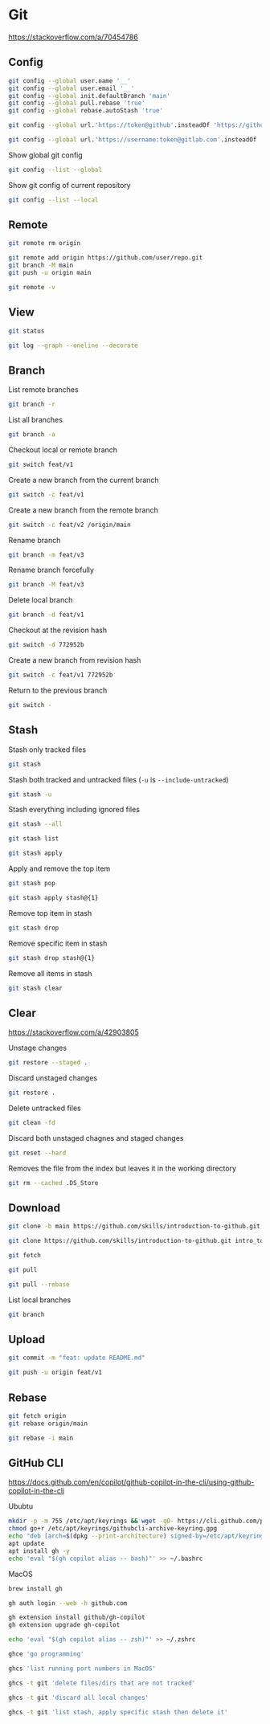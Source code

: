 # Git

https://stackoverflow.com/a/70454786

## Config

```sh
git config --global user.name '__'
git config --global user.email '__'
git config --global init.defaultBranch 'main'
git config --global pull.rebase 'true'
git config --global rebase.autoStash 'true'
```

```sh
git config --global url.'https://token@github'.insteadOf 'https://github'
```

```sh
git config --global url.'https://username:token@gitlab.com'.insteadOf 'https://gitlab.com'
```

Show global git config
```sh
git config --list --global
```

Show git config of current repository
```sh
git config --list --local
```

## Remote

```sh
git remote rm origin
```

```sh
git remote add origin https://github.com/user/repo.git
git branch -M main
git push -u origin main
```

```sh
git remote -v
```

## View

```sh
git status
```

```sh
git log --graph --oneline --decorate
```

## Branch

List remote branches
```sh
git branch -r
```

List all branches
```sh
git branch -a
```

Checkout local or remote branch
```sh
git switch feat/v1
```

Create a new branch from the current branch
```sh
git switch -c feat/v1
```

Create a new branch from the remote branch
```sh
git switch -c feat/v2 /origin/main
```

Rename branch
```sh
git branch -m feat/v3
```

Rename branch forcefully
```sh
git branch -M feat/v3
```

Delete local branch
```sh
git branch -d feat/v1
```

Checkout at the revision hash
```sh
git switch -d 772952b
```

Create a new branch from revision hash
```sh
git switch -c feat/v1 772952b
```

Return to the previous branch
```sh
git switch -
```

## Stash

Stash only tracked files
```sh
git stash
```

Stash both tracked and untracked files (`-u` is `--include-untracked`)
```sh
git stash -u
```

Stash everything including ignored files
```sh
git stash --all
```

```sh
git stash list
```

```sh
git stash apply
```

Apply and remove the top item
```sh
git stash pop
```

```sh
git stash apply stash@{1}
```

Remove top item in stash
```sh
git stash drop
```

Remove specific item in stash
```sh
git stash drop stash@{1}
```

Remove all items in stash
```sh
git stash clear
```

## Clear

https://stackoverflow.com/a/42903805

Unstage changes
```sh
git restore --staged .
```

Discard unstaged changes
```sh
git restore .
```

Delete untracked files
```sh
git clean -fd
```

Discard both unstaged chagnes and staged changes
```sh
git reset --hard
```

Removes the file from the index but leaves it in the working directory
```sh
git rm --cached .DS_Store
```

## Download

```sh
git clone -b main https://github.com/skills/introduction-to-github.git
```

```sh
git clone https://github.com/skills/introduction-to-github.git intro_to_github
```

```sh
git fetch
```

```sh
git pull
```

```sh
git pull --rebase
```

List local branches
```sh
git branch
```

## Upload

```sh
git commit -m "feat: update README.md"
```

```sh
git push -u origin feat/v1
```

## Rebase

```sh
git fetch origin
git rebase origin/main
```

```sh
git rebase -i main
```

## GitHub CLI

https://docs.github.com/en/copilot/github-copilot-in-the-cli/using-github-copilot-in-the-cli

Ububtu
```sh
mkdir -p -m 755 /etc/apt/keyrings && wget -qO- https://cli.github.com/packages/githubcli-archive-keyring.gpg | tee /etc/apt/keyrings/githubcli-archive-keyring.gpg > /dev/null
chmod go+r /etc/apt/keyrings/githubcli-archive-keyring.gpg
echo "deb [arch=$(dpkg --print-architecture) signed-by=/etc/apt/keyrings/githubcli-archive-keyring.gpg] https://cli.github.com/packages stable main" | tee /etc/apt/sources.list.d/github-cli.list > /dev/null
apt update
apt install gh -y
echo 'eval "$(gh copilot alias -- bash)"' >> ~/.bashrc
```

MacOS
```sh
brew install gh
```

```sh
gh auth login --web -h github.com
```

```sh
gh extension install github/gh-copilot
gh extension upgrade gh-copilot
```

```sh
echo 'eval "$(gh copilot alias -- zsh)"' >> ~/.zshrc
```

```sh
ghce 'go programming'
```

```sh
ghcs 'list running port numbers in MacOS'
```

```sh
ghcs -t git 'delete files/dirs that are not tracked'
```

```sh
ghcs -t git 'discard all local changes'
```

```sh
ghcs -t git 'list stash, apply specific stash then delete it'
```
